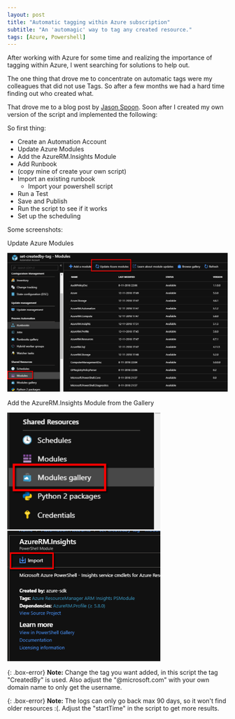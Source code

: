 ```yaml
---
layout: post
title: "Automatic tagging within Azure subscription"
subtitle: "An 'automagic' way to tag any created resource."
tags: [Azure, Powershell]
---
```


After working with Azure for some time and realizing the importance of tagging within Azure, I went searching for solutions to help out.

The one thing that drove me to concentrate on automatic tags were my colleagues that did not use Tags. So after a few months we had a hard time finding out who created what.

That drove me to a blog post by [Jason Spoon](http://jasonpoon.ca/tagging-azure-resource-group-with-owners/). Soon after I created my own version of the script and implemented the following:

So first thing:

- Create an Automation Account
- Update Azure Modules
- Add the AzureRM.Insights Module
- Add Runbook
- (copy mine of create your own script)
- Import an existing runbook
  - Import your powershell script
- Run a Test
- Save and Publish
- Run the script to see if it works
- Set up the scheduling

Some screenshots:

Update Azure Modules
<tr>
<td> <img src="/img/azure-modules-update.png" alt="azure-modules-update"/> </td>
</tr>

Add the AzureRM.Insights Module from the Gallery
<tr>
<td> <img src="/img/azure-modules-gallery.png" alt="azure-modules-gallery" style="width: 350px;"/> </td>
<td> <img src="/img/azure-modules-import.png" alt="azure-modules-import" style="width: 350px;"/> </td>
</tr>

{: .box-error}
**Note:** Change the tag you want added, in this script the tag "CreatedBy" is used.  Also adjust the "@microsoft.com" with your own domain name to only get the username.

{: .box-error}
**Note:** The logs can only go back max 90 days, so it won't find older resources :(. Adjust the "startTime" in the script to get more results.

<script src="https://gist.github.com/energetic-it/87ecbd1ffa428aed7abadc0d6d74b62d.js"></script>